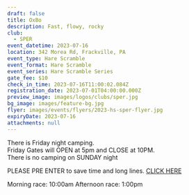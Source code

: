 ```yaml
---
draft: false
title: OxBo
description: Fast, flowy, rocky
club:
  - SPER
event_datetime: 2023-07-16
location: 342 Morea Rd, Frackville, PA
event_type: Hare Scramble
event_format: Hare Scramble
event_series: Hare Scramble Series
gate_fee: $10
check_in_time: 2023-07-16T11:00:02.084Z
registration_date: 2023-07-01T04:00:00.000Z
preview_image: images/logos/clubs/sper.jpg
bg_image: images/feature-bg.jpg
flyer: images/events/flyers/2023-hs-sper-flyer.jpg
expiryDate: 2023-07-16
attachments: null
---
```

There is Friday night camping.\
Friday Gates will OPEN at 5pm and CLOSE at 10PM. \
There is no camping on SUNDAY night

PLEASE PRE ENTER to save time and long lines. [ CLICK HERE](https://www.moto-tally.com/ECEA/ECEA/PreEntry.aspx)

Morning race: 10:00am
Afternoon race: 1:00pm